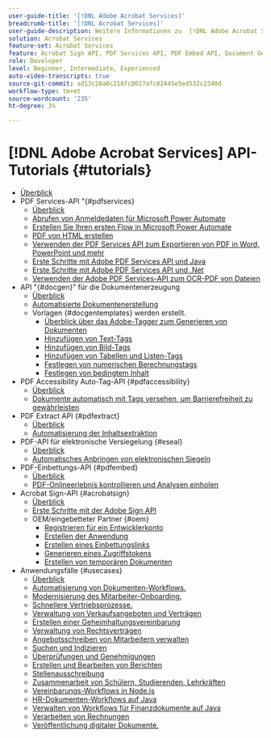 ```yaml
---
user-guide-title: '[!DNL Adobe Acrobat Services]'
breadcrumb-title: '[!DNL Acrobat Services]'
user-guide-description: Weitere Informationen zu  [!DNL Adobe Acrobat Services]
solution: Acrobat Services
feature-set: Acrobat Services
feature: Acrobat Sign API, PDF Services API, PDF Embed API, Document Generation API, PDF Accessibility Auto-Tag API, PDF Electronic Seal API, PDF Extract API
role: Developer
level: Beginner, Intermediate, Experienced
auto-video-transcripts: true
source-git-commit: ad13c28a0c218fc0027afc02445e5ed532c2340d
workflow-type: tm+mt
source-wordcount: '235'
ht-degree: 3%

---
```



# [!DNL Adobe Acrobat Services] API-Tutorials {#tutorials}

+ [Überblick](overview.md)
+ PDF Services-API &quot;{#pdfservices}
   + [Überblick](pdfservices/overview-pdfservices.md)
   + [Abrufen von Anmeldedaten für Microsoft Power Automate](pdfservices/getting-credentials-power-automate.md)
   + [Erstellen Sie Ihren ersten Flow in Microsoft Power Automate](pdfservices/create-workflow-power-automate.md)
   + [PDF von HTML erstellen](pdfservices/createpdffromhtml.md)
   + [Verwenden der PDF Services API zum Exportieren von PDF in Word, PowerPoint und mehr](pdfservices/exportpdf.md)
   + [Erste Schritte mit Adobe PDF Services API und Java](pdfservices/gettingstartedjava.md)
   + [Erste Schritte mit Adobe PDF Services API und .Net](pdfservices/gettingstartednet.md)
   + [Verwenden der Adobe PDF Services-API zum OCR-PDF von Dateien](pdfservices/ocr.md)
+ API &quot;{#docgen}&quot; für die Dokumentenerzeugung
   + [Überblick](docgen/overview-docgen.md)
   + [Automatisierte Dokumentenerstellung](docgen/automate-doc-gen.md)
   + Vorlagen {#docgentemplates} werden erstellt.
      + [Überblick über das Adobe-Tagger zum Generieren von Dokumenten](docgen/taggeroverview.md)
      + [Hinzufügen von Text-Tags](docgen/taggeraddtexttags.md)
      + [Hinzufügen von Bild-Tags](docgen/taggeraddimagetags.md)
      + [Hinzufügen von Tabellen und Listen-Tags](docgen/taggertables.md)
      + [Festlegen von numerischen Berechnungstags](docgen/taggercalculations.md)
      + [Festlegen von bedingtem Inhalt](docgen/taggerconditional.md)
+ PDF Accessibility Auto-Tag-API {#pdfaccessibility}
   + [Überblick](pdfaccessibility/overview-accessibility.md)
   + [Dokumente automatisch mit Tags versehen, um Barrierefreiheit zu gewährleisten](pdfaccessibility/automatically-add-tags.md)
+ PDF Extract API {#pdfextract}
   + [Überblick](pdfextract/overview-extract.md)
   + [Automatisierung der Inhaltsextraktion](pdfextract/automate-content-extraction.md)
+ PDF-API für elektronische Versiegelung {#eseal}
   + [Überblick](pdfelectronicseal/overview-electronic-seal.md)
   + [Automatisches Anbringen von elektronischen Siegeln](pdfelectronicseal/automatically-apply-electronic-seal.md)
+ PDF-Einbettungs-API {#pdfembed}
   + [Überblick](pdfembed/overview-embed.md)
   + [PDF-Onlineerlebnis kontrollieren und Analysen einholen](pdfembed/controlpdfexperience.md)
+ Acrobat Sign-API {#acrobatsign}
   + [Überblick](acrobatsign/overview-sign.md)
   + [Erste Schritte mit der Adobe Sign API](acrobatsign/signapi.md)
   + OEM/eingebetteter Partner {#oem}
      + [Registrieren für ein Entwicklerkonto](acrobatsign/sign-up-developer-account.md)
      + [Erstellen der Anwendung](acrobatsign/creating-your-application.md)
      + [Erstellen eines Einbettungslinks](acrobatsign/creating-an-embed-link.md)
      + [Generieren eines Zugriffstokens](acrobatsign/generating-an-access-token.md)
      + [Erstellen von temporären Dokumenten](acrobatsign/creating-a-transient-document.md)
+ Anwendungsfälle {#usecases}
   + [Überblick](usecases/overview-usecases.md)
   + [Automatisierung von Dokumenten-Workflows.](usecases/automatelegalworkflows.md)
   + [Modernisierung des Mitarbeiter-Onboarding.](usecases/employeeonboarding.md)
   + [Schnellere Vertriebsprozesse.](usecases/acceleratesales.md)
   + [Verwaltung von Verkaufsangeboten und Verträgen](usecases/sales.md)
   + [Erstellen einer Geheimhaltungsvereinbarung](usecases/nda.md)
   + [Verwaltung von Rechtsverträgen](usecases/legal.md)
   + [Angebotsschreiben von Mitarbeitern verwalten](usecases/offer.md)
   + [Suchen und Indizieren](usecases/searching.md)
   + [Überprüfungen und Genehmigungen](usecases/reviews.md)
   + [Erstellen und Bearbeiten von Berichten](usecases/reportcreation.md)
   + [Stellenausschreibung](usecases/jobposting.md)
   + [Zusammenarbeit von Schülern, Studierenden, Lehrkräften](usecases/educationcollab.md)
   + [Vereinbarungs-Workflows in Node.js](usecases/agreementworkflowsnodejs.md)
   + [HR-Dokumenten-Workflows auf Java](usecases/hragreementworkflowsjava.md)
   + [Verwalten von Workflows für Finanzdokumente auf Java](usecases/financeworkflowsjava.md)
   + [Verarbeiten von Rechnungen](usecases/invoices.md)
   + [Veröffentlichung digitaler Dokumente.](usecases/ddppdfembedapi.md)

